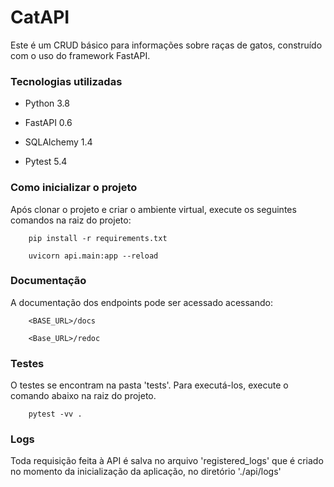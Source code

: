 # CatAPI

Este é um CRUD básico para informações sobre raças de gatos, construído com o uso do framework FastAPI.

### Tecnologias utilizadas

- Python 3.8

- FastAPI 0.6

- SQLAlchemy 1.4

- Pytest 5.4

### Como inicializar o projeto

Após clonar o projeto e criar o ambiente virtual, execute os seguintes comandos na raiz do projeto:

        pip install -r requirements.txt

        uvicorn api.main:app --reload

### Documentação

A documentação dos endpoints pode ser acessado acessando:

        <BASE_URL>/docs

        <Base_URL>/redoc

### Testes

O testes se encontram na pasta 'tests'. Para executá-los, execute o comando abaixo na raiz do projeto.

        pytest -vv .

### Logs

Toda requisição feita à API é salva no arquivo 'registered_logs' que é criado no momento da inicialização da aplicação, no diretório './api/logs'
